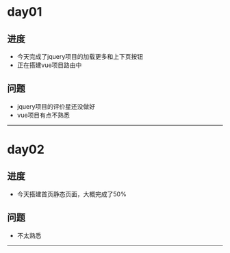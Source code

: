 # day01
## 进度
 - 今天完成了jquery项目的加载更多和上下页按钮
 - 正在搭建vue项目路由中

## 问题
 - jquery项目的评价星还没做好
 - vue项目有点不熟悉


----------
# day02
## 进度
 - 今天搭建首页静态页面，大概完成了50%

## 问题
 - 不太熟悉


----------


